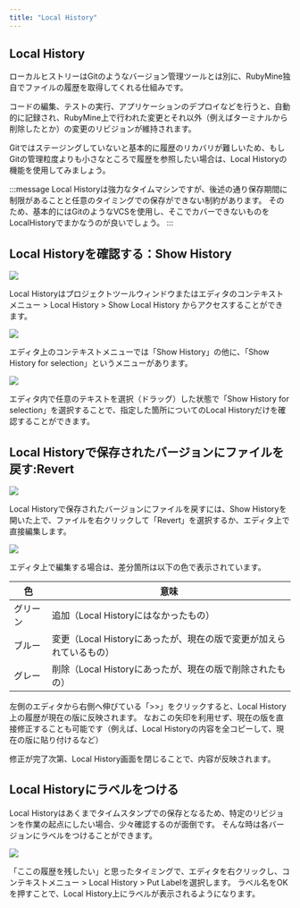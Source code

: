 ```yaml
---
title: "Local History"
---
```


## Local History

ローカルヒストリーはGitのようなバージョン管理ツールとは別に、RubyMine独自でファイルの履歴を取得してくれる仕組みです。

コードの編集、テストの実行、アプリケーションのデプロイなどを行うと、自動的に記録され、RubyMine上で行われた変更とそれ以外（例えばターミナルから削除したとか）の変更のリビジョンが維持されます。

Gitではステージングしていないと基本的に履歴のリカバリが難しいため、もしGitの管理粒度よりも小さなところで履歴を参照したい場合は、Local Historyの機能を使用してみましょう。

:::message
Local Historyは強力なタイムマシンですが、後述の通り保存期間に制限があることと任意のタイミングでの保存ができない制約があります。
そのため、基本的にはGitのようなVCSを使用し、そこでカバーできないものをLocalHistoryでまかなうのが良いでしょう。
:::

## Local Historyを確認する：Show History

![](/images/local-history/rubymine-210822-09:53:26.png)

Local Historyはプロジェクトツールウィンドウまたはエディタのコンテキストメニュー > Local History > Show Local History からアクセスすることができます。

![](/images/local-history/rubymine-210822-09:53:40.png)

エディタ上のコンテキストメニューでは「Show History」の他に、「Show History for selection」というメニューがあります。

![](/images/local-history/how-to-show-local-history-for-selection.gif)

エディタ内で任意のテキストを選択（ドラッグ）した状態で「Show History for selection」を選択することで、指定した箇所についてのLocal Historyだけを確認することができます。

## Local Historyで保存されたバージョンにファイルを戻す:Revert

![](/images/local-history/how-to-apply-local-history.gif)

Local Historyで保存されたバージョンにファイルを戻すには、Show Historyを開いた上で、ファイルを右クリックして「Revert」を選択するか、エディタ上で直接編集します。

![](/images/local-history/rubymine-210822-10:12:36.png)

エディタ上で編集する場合は、差分箇所は以下の色で表示されています。

| 色       | 意味                                                                |
| -------- | ------------------------------------------------------------------- |
| グリーン | 追加（Local Historyにはなかったもの）                               |
| ブルー   | 変更（Local Historyにあったが、現在の版で変更が加えられているもの） |
| グレー   | 削除（Local Historyにあったが、現在の版で削除されたもの）           |

左側のエディタから右側へ伸びている「>>」をクリックすると、Local History上の履歴が現在の版に反映されます。
なおこの矢印を利用せず、現在の版を直接修正することも可能です（例えば、Local Historyの内容を全コピーして、現在の版に貼り付けるなど）

修正が完了次第、Local History画面を閉じることで、内容が反映されます。

## Local Historyにラベルをつける

Local Historyはあくまでタイムスタンプでの保存となるため、特定のリビジョンを作業の起点にしたい場合、少々確認するのが面倒です。 そんな時は各バージョンにラベルをつけることができます。

![](/images/local-history/how-to-put-label-to-history.gif)

「ここの履歴を残したい」と思ったタイミングで、エディタを右クリックし、コンテキストメニュー > Local History > Put Labelを選択します。
ラベル名をOKを押すことで、Local History上にラベルが表示されるようになります。
